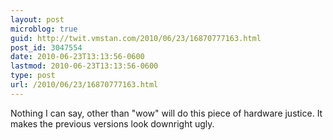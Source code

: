 ```yaml
---
layout: post
microblog: true
guid: http://twit.vmstan.com/2010/06/23/16870777163.html
post_id: 3047554
date: 2010-06-23T13:13:56-0600
lastmod: 2010-06-23T13:13:56-0600
type: post
url: /2010/06/23/16870777163.html
---
```

Nothing I can say, other than "wow" will do this piece of hardware justice. It makes the previous versions look downright ugly.
